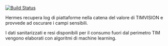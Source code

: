 [![Build Status](https://travis-ci.org/axamon/hermes.svg?branch=master)](https://travis-ci.org/axamon/hermes)


Hermes recupera log di piattaforme nella catena del valore di TIMVISION e provvede ad oscurare i campi sensibili.

I dati sanitarizzati e resi disponibili per il consumo fuori dal perimetro TIM vengono elaborati con algoritmi di machine learning.